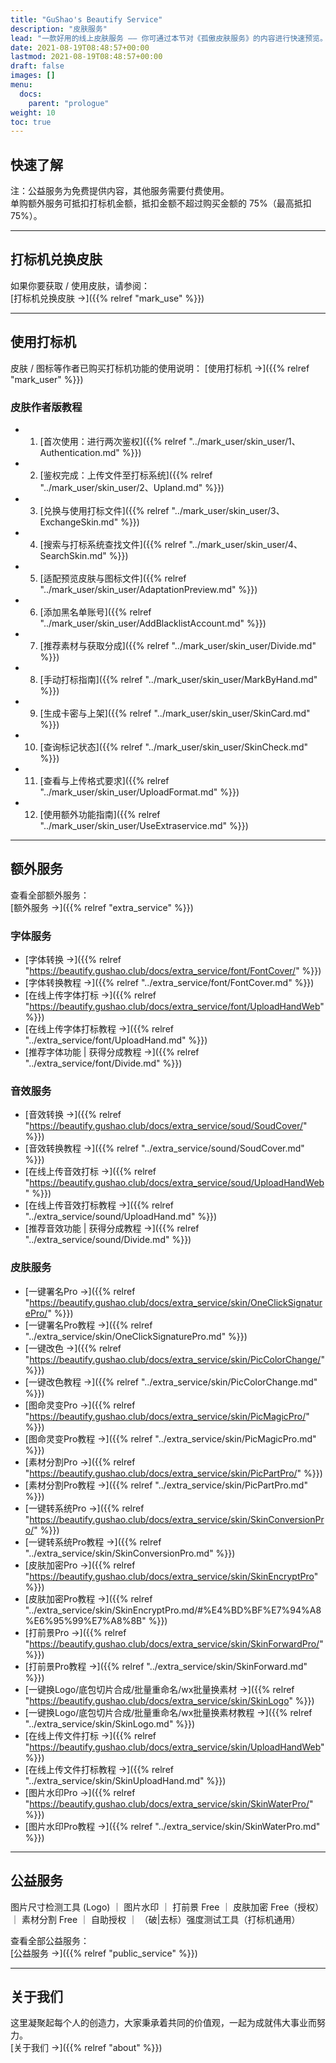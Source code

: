 ```yaml
---
title: "GuShao's Beautify Service"
description: "皮肤服务"
lead: "一款好用的线上皮肤服务 —— 你可通过本节对《孤傲皮肤服务》的内容进行快速预览。"
date: 2021-08-19T08:48:57+00:00
lastmod: 2021-08-19T08:48:57+00:00
draft: false
images: []
menu:
  docs:
    parent: "prologue"
weight: 10
toc: true
---
```


## 快速了解

注：公益服务为免费提供内容，其他服务需要付费使用。  
单购额外服务可抵扣打标机金额，抵扣金额不超过购买金额的 75%（最高抵扣 75%）。

---

## 打标机兑换皮肤

如果你要获取 / 使用皮肤，请参阅：  
[打标机兑换皮肤 →]({{% relref "mark_use" %}})

---

## 使用打标机

皮肤 / 图标等作者已购买打标机功能的使用说明：
[使用打标机 →]({{% relref "mark_user" %}})

### 皮肤作者版教程

- 1. [首次使用：进行两次鉴权]({{% relref "../mark_user/skin_user/1、Authentication.md" %}})
- 2. [鉴权完成：上传文件至打标系统]({{% relref "../mark_user/skin_user/2、Upland.md" %}})
- 3. [兑换与使用打标文件]({{% relref "../mark_user/skin_user/3、ExchangeSkin.md" %}})
- 4. [搜索与打标系统查找文件]({{% relref "../mark_user/skin_user/4、SearchSkin.md" %}})
- 5. [适配预览皮肤与图标文件]({{% relref "../mark_user/skin_user/AdaptationPreview.md" %}})
- 6. [添加黑名单账号]({{% relref "../mark_user/skin_user/AddBlacklistAccount.md" %}})
- 7. [推荐素材与获取分成]({{% relref "../mark_user/skin_user/Divide.md" %}})
- 8. [手动打标指南]({{% relref "../mark_user/skin_user/MarkByHand.md" %}})
- 9. [生成卡密与上架]({{% relref "../mark_user/skin_user/SkinCard.md" %}})
- 10. [查询标记状态]({{% relref "../mark_user/skin_user/SkinCheck.md" %}})
- 11. [查看与上传格式要求]({{% relref "../mark_user/skin_user/UploadFormat.md" %}})
- 12. [使用额外功能指南]({{% relref "../mark_user/skin_user/UseExtraservice.md" %}})

---

## 额外服务

查看全部额外服务：  
[额外服务 →]({{% relref "extra_service" %}})

### 字体服务

- [字体转换 →]({{% relref "https://beautify.gushao.club/docs/extra_service/font/FontCover/" %}})
- [字体转换教程 →]({{% relref "../extra_service/font/FontCover.md" %}})
- [在线上传字体打标 →]({{% relref "https://beautify.gushao.club/docs/extra_service/font/UploadHandWeb" %}})
- [在线上传字体打标教程 →]({{% relref "../extra_service/font/UploadHand.md" %}})
- [推荐字体功能 | 获得分成教程 →]({{% relref "../extra_service/font/Divide.md" %}})

### 音效服务

- [音效转换 →]({{% relref "https://beautify.gushao.club/docs/extra_service/soud/SoudCover/" %}})
- [音效转换教程 →]({{% relref "../extra_service/sound/SoudCover.md" %}})
- [在线上传音效打标 →]({{% relref "https://beautify.gushao.club/docs/extra_service/soud/UploadHandWeb" %}})
- [在线上传音效打标教程 →]({{% relref "../extra_service/sound/UploadHand.md" %}})
- [推荐音效功能 | 获得分成教程 →]({{% relref "../extra_service/sound/Divide.md" %}})

### 皮肤服务

- [一键署名Pro →]({{% relref "https://beautify.gushao.club/docs/extra_service/skin/OneClickSignaturePro/" %}})
- [一键署名Pro教程 →]({{% relref "../extra_service/skin/OneClickSignaturePro.md" %}})
- [一键改色 →]({{% relref "https://beautify.gushao.club/docs/extra_service/skin/PicColorChange/" %}})
- [一键改色教程 →]({{% relref "../extra_service/skin/PicColorChange.md" %}})
- [图命灵变Pro →]({{% relref "https://beautify.gushao.club/docs/extra_service/skin/PicMagicPro/" %}})
- [图命灵变Pro教程 →]({{% relref "../extra_service/skin/PicMagicPro.md" %}})
- [素材分割Pro →]({{% relref "https://beautify.gushao.club/docs/extra_service/skin/PicPartPro/" %}})
- [素材分割Pro教程 →]({{% relref "../extra_service/skin/PicPartPro.md" %}})
- [一键转系统Pro →]({{% relref "https://beautify.gushao.club/docs/extra_service/skin/SkinConversionPro/" %}})
- [一键转系统Pro教程 →]({{% relref "../extra_service/skin/SkinConversionPro.md" %}})
- [皮肤加密Pro →]({{% relref "https://beautify.gushao.club/docs/extra_service/skin/SkinEncryptPro" %}})
- [皮肤加密Pro教程 →]({{% relref "../extra_service/skin/SkinEncryptPro.md/#%E4%BD%BF%E7%94%A8%E6%95%99%E7%A8%8B" %}})
- [打前景Pro →]({{% relref "https://beautify.gushao.club/docs/extra_service/skin/SkinForwardPro/" %}})
- [打前景Pro教程 →]({{% relref "../extra_service/skin/SkinForward.md" %}})
- [一键换Logo/底包切片合成/批量重命名/wx批量换素材 →]({{% relref "https://beautify.gushao.club/docs/extra_service/skin/SkinLogo" %}})
- [一键换Logo/底包切片合成/批量重命名/wx批量换素材教程 →]({{% relref "../extra_service/skin/SkinLogo.md" %}})
- [在线上传文件打标 →]({{% relref "https://beautify.gushao.club/docs/extra_service/skin/UploadHandWeb" %}})
- [在线上传文件打标教程 →]({{% relref "../extra_service/skin/SkinUploadHand.md" %}})
- [图片水印Pro →]({{% relref "https://beautify.gushao.club/docs/extra_service/skin/SkinWaterPro/" %}})
- [图片水印Pro教程 →]({{% relref "../extra_service/skin/SkinWaterPro.md" %}})

---

## 公益服务

图片尺寸检测工具 (Logo) ｜ 图片水印 ｜ 打前景 Free ｜ 皮肤加密 Free（授权） ｜ 素材分割 Free ｜ 自助授权 ｜ （破|去标）强度测试工具（打标机通用）

查看全部公益服务：  
[公益服务 →]({{% relref "public_service" %}})

---

## 关于我们

这里凝聚起每个人的创造力，大家秉承着共同的价值观，一起为成就伟大事业而努力。  
[关于我们 →]({{% relref "about" %}})
